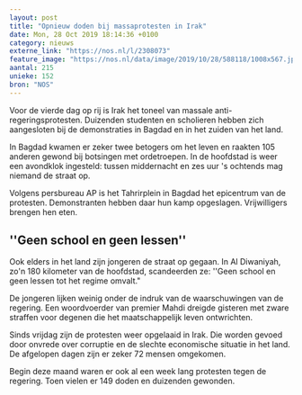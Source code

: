 ```yaml
---
layout: post
title: "Opnieuw doden bij massaprotesten in Irak"
date: Mon, 28 Oct 2019 18:14:36 +0100
category: nieuws
externe_link: "https://nos.nl/l/2308073"
feature_image: "https://nos.nl/data/image/2019/10/28/588118/1008x567.jpg"
aantal: 215
unieke: 152
bron: "NOS"
---
```


<p>Voor de vierde dag op rij is Irak het toneel van massale anti-regeringsprotesten. Duizenden studenten en scholieren hebben zich aangesloten bij de demonstraties in Bagdad en in het zuiden van het land.</p>
<p>In Bagdad kwamen er zeker twee betogers om het leven en raakten 105 anderen gewond bij botsingen met ordetroepen. In de hoofdstad is weer een avondklok ingesteld: tussen middernacht en zes uur 's ochtends mag niemand de straat op.</p>
<p>Volgens persbureau AP is het Tahrirplein in Bagdad het epicentrum van de protesten. Demonstranten hebben daar hun kamp opgeslagen. Vrijwilligers brengen hen eten.</p>
<h2>''Geen school en geen lessen''</h2>
<p>Ook elders in het land zijn jongeren de straat op gegaan. In Al Diwaniyah, zo'n 180 kilometer van de hoofdstad, scandeerden ze: ''Geen school en geen lessen tot het regime omvalt."</p>
<p>De jongeren lijken weinig onder de indruk van de waarschuwingen van de regering. Een woordvoerder van premier Mahdi dreigde gisteren met zware straffen voor degenen die het maatschappelijk leven ontwrichten.</p>
<p>Sinds vrijdag zijn de protesten weer opgelaaid in Irak. Die worden gevoed door onvrede over corruptie en de slechte economische situatie in het land. De afgelopen dagen zijn er zeker 72 mensen omgekomen.</p>
<p>Begin deze maand waren er ook al een week lang protesten tegen de regering. Toen vielen er 149 doden en duizenden gewonden.</p>
